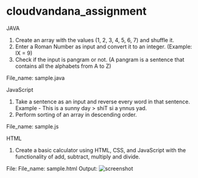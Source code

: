 # cloudvandana_assignment

JAVA
1. Create an array with the values (1, 2, 3, 4, 5, 6, 7) and shuffle it.
2. Enter a Roman Number as input and convert it to an integer. (Example: IX = 9)
3. Check if the input is pangram or not. (A pangram is a sentence that contains all the
alphabets from A to Z)

File_name: sample.java

JavaScript
1. Take a sentence as an input and reverse every word in that sentence.
Example - This is a sunny day > shiT si a ynnus yad.
2. Perform sorting of an array in descending order.

File_name: sample.js

HTML
1. Create a basic calculator using HTML, CSS, and JavaScript with the functionality of add, subtract, multiply and divide.

File: File_name: sample.html
Output:
![screenshot](https://github.com/harryongit/cloudvandana_assignment/assets/74458044/bd12bd36-f368-449e-99e2-6da21b6bcba2)

